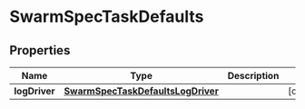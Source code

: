 # SwarmSpecTaskDefaults

## Properties

| Name          | Type                                                                    | Description | Notes      |
|---------------|-------------------------------------------------------------------------|-------------|------------|
| **logDriver** | [**SwarmSpecTaskDefaultsLogDriver**](SwarmSpecTaskDefaultsLogDriver.md) |             | [optional] |



